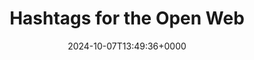 ---
title: Hashtags for the Open Web
slug: 20241007T134936
date: 2024-10-07T13:49:36+0000
params:
  url: https://octothorp.es/docs
tags:
- website
---